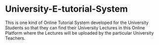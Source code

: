 # University-E-tutorial-System
This is one kind of Online Tutorial System developed for the University Students so that they can find their University Lectures in this Online Platform where the Lectures will be uploaded by the particular University Teachers.
